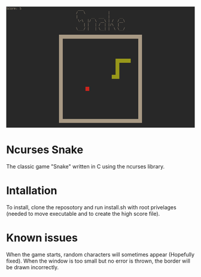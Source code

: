 ![Screenshot](image.png)
# Ncurses Snake

The classic game "Snake" written in C using the ncurses library.

# Intallation

To install, clone the reposotory and run install.sh with root privelages (needed to move executable and to create the high score file).

# Known issues

When the game starts, random characters will sometimes appear (Hopefully fixed).
When the window is too small but no error is thrown, the border will be drawn incorrectly.
